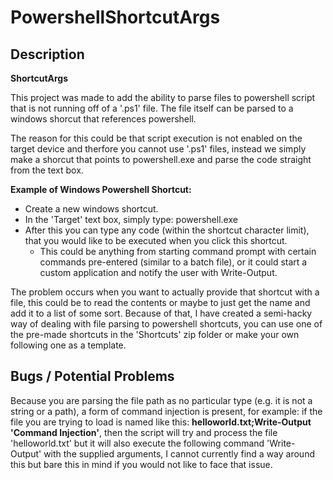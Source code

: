 # PowershellShortcutArgs

## Description

**ShortcutArgs**


This project was made to add the ability to parse files to powershell script that is not running off of a '.ps1' file. The file itself can be parsed to a windows shorcut that references powershell.


The reason for this could be that script execution is not enabled on the target device and therfore you cannot use '.ps1' files, instead we simply make a shorcut that points to powershell.exe and parse the code straight from the text box.

**Example of Windows Powershell Shortcut:**


- Create a new windows shortcut.
- In the 'Target' text box, simply type: powershell.exe
- After this you can type any code (within the shortcut character limit), that you would like to be executed when you click this shortcut.
  - This could be anything from starting command prompt with certain commands pre-entered (similar to a batch file), or it could start a custom application and notify the user with Write-Output.


The problem occurs when you want to actually provide that shortcut with a file, this could be to read the contents or maybe to just get the name and add it to a list of some sort. Because of that, I have created a semi-hacky way of dealing with file parsing to powershell shortcuts, you can use one of the pre-made shortcuts in the 'Shortcuts' zip folder or make your own following one as a template.



## Bugs / Potential Problems

Because you are parsing the file path as no particular type (e.g. it is not a string or a path), a form of command injection is present, for example: if the file you are trying to load is named like this: **helloworld.txt;Write-Output 'Command Injection'**, then the script will try and process the file 'helloworld.txt' but it will also execute the following command 'Write-Output' with the supplied arguments, I cannot currently find a way around this but bare this in mind if you would not like to face that issue.
